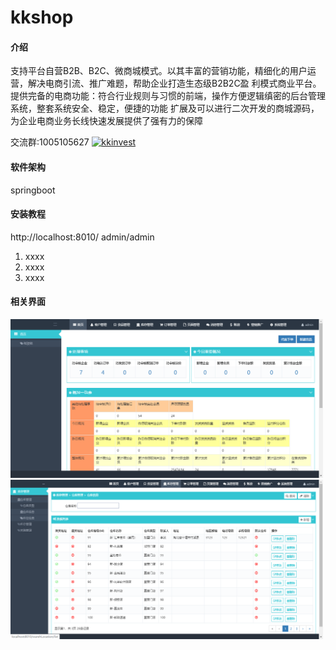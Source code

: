 # kkshop

#### 介绍
支持平台自营B2B、B2C、微商城模式。以其丰富的营销功能，精细化的用户运营，解决电商引流、推广难题，帮助企业打造生态级B2B2C盈 利模式商业平台。
提供完备的电商功能：符合行业规则与习惯的前端，操作方便逻辑缜密的后台管理系统，整套系统安全、稳定，便捷的功能 扩展及可以进行二次开发的商城源码，
为企业电商业务长线快速发展提供了强有力的保障

交流群:1005105627 <a target="_blank" href="//shang.qq.com/wpa/qunwpa?idkey=1b032d11fddca41e08d72605998e53bbe8a15c134d01a66ad4dd29258ef57cfd"><img border="0" src="//pub.idqqimg.com/wpa/images/group.png" alt="kkinvest" title="kkinvest" /></a>
#### 软件架构
springboot 


#### 安装教程
http://localhost:8010/               admin/admin

1.  xxxx
2.  xxxx
3.  xxxx

#### 相关界面

<img src='images/1.png' width="500">
<img src='images/3.png' width="500">




